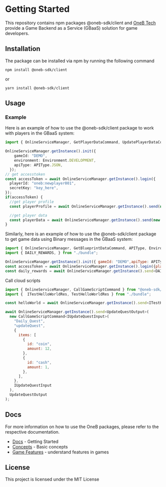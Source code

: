 # Getting Started

This repository contains npm packages @oneb-sdk/client and [OneB Tech](https://oneb.tech) provide a Game Backend as a Service (GBaaS) solution for game developers.

## Installation

The package can be installed via npm by running the following command
```
npm install @oneb-sdk/client
```
or
```
yarn install @oneb-sdk/client
```
## Usage

### Example
Here is an example of how to use the @oneb-sdk/client package to work with players in the GBaaS system:
```typescript
import { OnlineServiceManager, GetPlayerDataCommand, UpdatePlayerDataCommand, APIType, Environment } from "@oneb-sdk/client";

OnlineServiceManager.getInstance().init({
    gameId: "DEMO",
    environment: Environment.DEVELOPMENT,
    apiType: APIType.JSON,
  });
// get accesstoken
const accessToken = await OnlineServiceManager.getInstance().login({
  playerId: "oneb:newplayer001",
  secretKey: "key_here",
});
if(accessToken) {
  //get player profile
  const playerProfile = await OnlineServiceManager.getInstance().send(new GetPlayerDataCommand("Profile"));

  //get player data
  const playerData = await OnlineServiceManager.getInstance().send(new GetPlayerDataCommand("Data"));
}

```
Similarly, here is an example of how to use the @oneb-sdk/client package to get game data using Binary messages in the GBaaS system:
```javascript
import { OnlineServiceManager, GetBlueprintDataCommand, APIType, Environment } from "@oneb-sdk/client";
import { DAILY_REWARDS, } from "./bundle";

OnlineServiceManager.getInstance().init({ gameId: "DEMO",apiType: APIType.BINARY});
const accessToken = await OnlineServiceManager.getInstance().login({playerId: "oneb:test001", secretKey: "bimat"});
const daily_rewards = await OnlineServiceManager.getInstance().send<DAILY_REWARDS>(new GetBlueprintDataCommand("daily_rewards"), DAILY_REWARDS);

```
Call cloud scripts
```javascript
import { OnlineServiceManager, CallGameScriptCommand } from "@oneb-sdk/client";
import {  ITestHelloWorldRes, TestHelloWorldRes } from "./bundle";

const helloWorld = await OnlineServiceManager.getInstance().send<ITestHelloWorldRes>(new CallGameScriptCommand("Test", "helloWorld"), TestHelloWorldRes);

await OnlineServiceManager.getInstance().send<UpdateQuestOutput>(
  new CallGameScriptCommand<IUpdateQuestInput>(
    "Daily_Quest",
    "updateQuest",
    {
      items: [
        {
          id: "coin",
          amount: 12,
        },
        {
          id: "cash",
          amount: 1,
        },
      ],
    },
    IUpdateQuestInput
  ),
  UpdateQuestOutput
);
```

## Docs
For more information on how to use the OneB packages, please refer to the respective documentation.

* [Docs](https://oneb.tech/docs/) - Getting Started
* [Concepts](https://oneb.tech/docs/category/basic-concepts) - Basic concepts
* [Game Features](https://oneb.tech/docs/category/game-features) - understand features in games

## License

This project is licensed under the MIT License 

